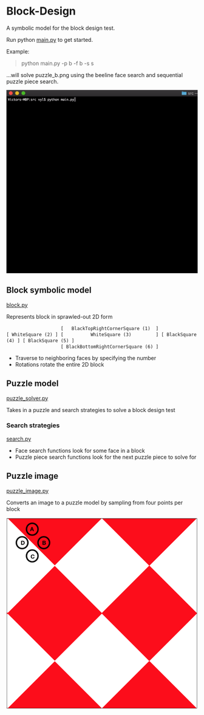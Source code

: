# Block-Design

A symbolic model for the block design test.

Run python [main.py](https://github.com/v-y-l/Block-Design/blob/main/symbolic_representation/main.py) to get started.

Example:

> python main.py -p b -f b -s s

...will solve puzzle_b.png using the beeline face search and sequential puzzle piece search.

![Demo gif](https://github.com/v-y-l/Block-Design/blob/main/assets/symbolic_rep_demo.gif)

## Block symbolic model

[block.py](https://docs.google.com/document/d/1gwEpj-OWHED0i5rjxqZPLjMwJhysZOsv8D_8StMi4UE/edit?usp=sharing)

Represents block in sprawled-out 2D form

                        [   BlackTopRightCornerSquare (1)  ]
    [ WhiteSquare (2) ] [          WhiteSquare (3)         ] [ BlackSquare (4) ] [ BlackSquare (5) ]
                        [ BlackBottomRightCornerSquare (6) ]

* Traverse to neighboring faces by specifying the number
* Rotations rotate the entire 2D block

## Puzzle model

[puzzle_solver.py](https://github.com/v-y-l/Block-Design/blob/main/symbolic_representation/puzzle_solver.py)

Takes in a puzzle and search strategies to solve a block design test

### Search strategies

[search.py](https://github.com/v-y-l/Block-Design/blob/main/symbolic_representation/search.py)

* Face search functions look for some face in a block
* Puzzle piece search functions look for the next puzzle piece to solve for


## Puzzle image

[puzzle_image.py](https://github.com/v-y-l/Block-Design/blob/main/symbolic_representation/puzzle_image.py) 

Converts an image to a puzzle model by sampling from four points per block

![Sampled points](https://github.com/v-y-l/Block-Design/blob/main/assets/puzzle_image_marks.png)
